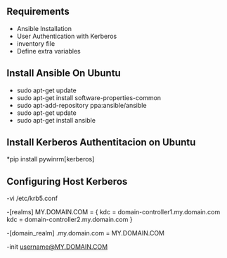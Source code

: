 Requirements
------------

- Ansible Installation
- User Authentication with Kerberos
- inventory file
- Define extra variables

Install Ansible On Ubuntu
-------------------------

* sudo apt-get update
* sudo apt-get install software-properties-common
* sudo apt-add-repository ppa:ansible/ansible
* sudo apt-get update
* sudo apt-get install ansible

Install Kerberos Authentitacion on Ubuntu
-----------------------------------------

*pip install pywinrm[kerberos]

Configuring Host Kerberos
-------------------------

-vi /etc/krb5.conf

-[realms]
    MY.DOMAIN.COM = {
        kdc = domain-controller1.my.domain.com
        kdc = domain-controller2.my.domain.com
    }
    
-[domain_realm]
    .my.domain.com = MY.DOMAIN.COM
    
-init username@MY.DOMAIN.COM
 










